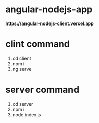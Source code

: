 # angular-nodejs-app

**https://angular-nodejs-client.vercel.app**

# clint command
1. cd client
2. npm i
3. ng serve

# server command
1. cd server
2. npm i
3. node index.js
